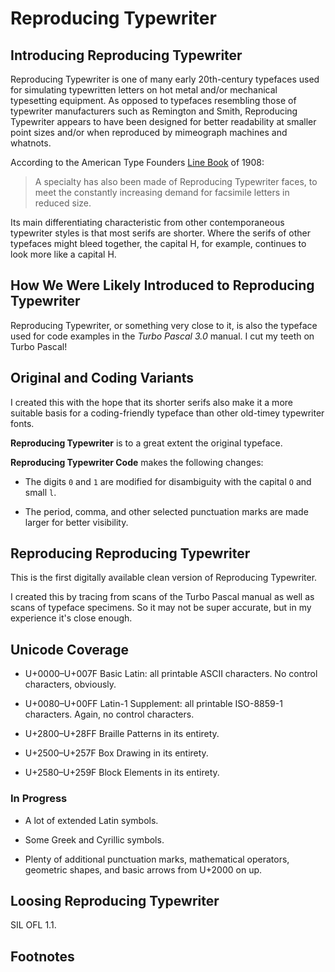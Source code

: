 # Reproducing Typewriter

## Introducing Reproducing Typewriter

Reproducing Typewriter is one of many early 20th-century typefaces
used for simulating typewritten letters on hot metal and/or mechanical
typesetting equipment.  As opposed to typefaces resembling those of
typewriter manufacturers such as Remington and Smith, Reproducing
Typewriter appears to have been designed for better readability at
smaller point sizes and/or when reproduced by mimeograph machines and
whatnots.

According to the American Type Founders [Line
Book](https://bit.ly/atflinebook1908) of 1908:

> A specialty has also been made of Reproducing Typewriter faces, to
> meet the constantly increasing demand for facsimile letters in
> reduced size.

Its main differentiating characteristic from other contemporaneous
typewriter styles is that most serifs are shorter.  Where the serifs
of other typefaces might bleed together, the capital H, for example,
continues to look more like a capital H.

## How We Were Likely Introduced to Reproducing Typewriter

Reproducing Typewriter, or something very close to it, is also the
typeface used for code examples in the _Turbo Pascal 3.0_ manual.  I
cut my teeth on Turbo Pascal!

## Original and Coding Variants

I created this with the hope that its shorter serifs also make it a
more suitable basis for a coding-friendly typeface than other
old-timey typewriter fonts.

**Reproducing Typewriter** is to a great extent the original typeface.

**Reproducing Typewriter Code** makes the following changes:

-   The digits `0` and `1` are modified for disambiguity with the
    capital `O` and small `l`.

-   The period, comma, and other selected punctuation marks are made
    larger for better visibility.
    
## Reproducing Reproducing Typewriter

This is the first digitally available clean version of Reproducing
Typewriter.

I created this by tracing from scans of the Turbo Pascal manual as
well as scans of typeface specimens.  So it may not be super accurate,
but in my experience it's close enough.

## Unicode Coverage

-   U+0000–U+007F Basic Latin: all printable ASCII characters.  No
    control characters, obviously.

-   U+0080–U+00FF Latin-1 Supplement: all printable ISO-8859-1
    characters.  Again, no control characters.

-   U+2800–U+28FF Braille Patterns in its entirety.

-   U+2500–U+257F Box Drawing in its entirety.

-   U+2580–U+259F Block Elements in its entirety.

### In Progress

-   A lot of extended Latin symbols.

-   Some Greek and Cyrillic symbols.

-   Plenty of additional punctuation marks, mathematical operators,
    geometric shapes, and basic arrows from U+2000 on up.
    
## Loosing Reproducing Typewriter

SIL OFL 1.1.
    
## Footnotes

[atflinebook1908]: https://www.google.com/books/edition/American_Line_Type_Book/WadRAAAAYAAJ?hl=en&gbpv=1&pg=PP5&printsec=frontcover

